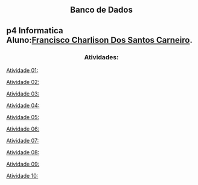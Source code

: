 <h2 align="center"> Banco de Dados <h2>
<p>
p4 Informatica<br>
Aluno:<a href = "https://github.com/charlisonsantos">Francisco Charlison Dos Santos Carneiro</a>.
</p>

<h3 align="center">Atividades:</h3>

<a href = "">Atividade 01:</a><br>

<a href = "">Atividade 02:</a><br>

<a href = "">Atividade 03:</a><br>

<a href = "">Atividade 04:</a><br>

<a href = "">Atividade 05:</a><br>

<a href = "">Atividade 06:</a><br>

<a href = "">Atividade 07:</a><br>

<a href = "">Atividade 08:</a><br>

<a href = "">Atividade 09:</a><br>

<a href = "">Atividade 10:</a><br>
